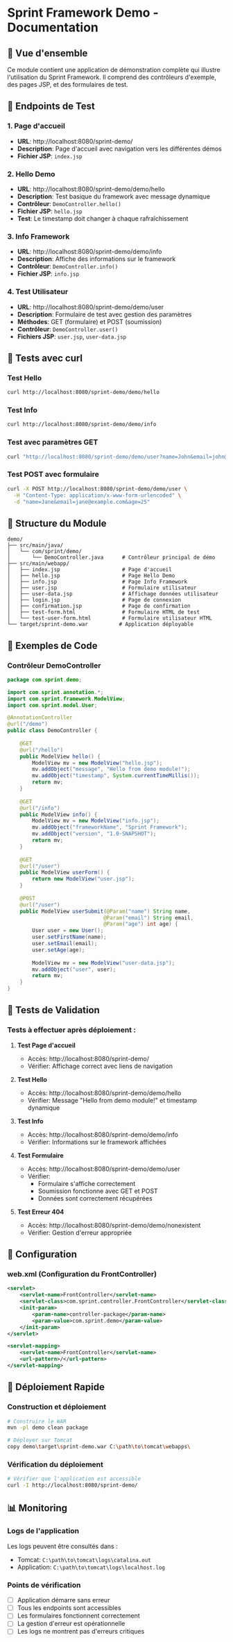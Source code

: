 # Sprint Framework Demo - Documentation

## 🎯 Vue d'ensemble

Ce module contient une application de démonstration complète qui illustre l'utilisation du Sprint Framework. Il comprend des contrôleurs d'exemple, des pages JSP, et des formulaires de test.

## 🚀 Endpoints de Test

### 1. Page d'accueil
- **URL**: http://localhost:8080/sprint-demo/
- **Description**: Page d'accueil avec navigation vers les différentes démos
- **Fichier JSP**: `index.jsp`

### 2. Hello Demo
- **URL**: http://localhost:8080/sprint-demo/demo/hello
- **Description**: Test basique du framework avec message dynamique
- **Contrôleur**: `DemoController.hello()`
- **Fichier JSP**: `hello.jsp`
- **Test**: Le timestamp doit changer à chaque rafraîchissement

### 3. Info Framework
- **URL**: http://localhost:8080/sprint-demo/demo/info
- **Description**: Affiche des informations sur le framework
- **Contrôleur**: `DemoController.info()`
- **Fichier JSP**: `info.jsp`

### 4. Test Utilisateur
- **URL**: http://localhost:8080/sprint-demo/demo/user
- **Description**: Formulaire de test avec gestion des paramètres
- **Méthodes**: GET (formulaire) et POST (soumission)
- **Contrôleur**: `DemoController.user()`
- **Fichiers JSP**: `user.jsp`, `user-data.jsp`

## 🧪 Tests avec curl

### Test Hello
```bash
curl http://localhost:8080/sprint-demo/demo/hello
```

### Test Info
```bash
curl http://localhost:8080/sprint-demo/demo/info
```

### Test avec paramètres GET
```bash
curl "http://localhost:8080/sprint-demo/demo/user?name=John&email=john@example.com&age=30"
```

### Test POST avec formulaire
```bash
curl -X POST http://localhost:8080/sprint-demo/demo/user \
  -H "Content-Type: application/x-www-form-urlencoded" \
  -d "name=Jane&email=jane@example.com&age=25"
```

## 📁 Structure du Module

```
demo/
├── src/main/java/
│   └── com/sprint/demo/
│       └── DemoController.java      # Contrôleur principal de démo
├── src/main/webapp/
│   ├── index.jsp                    # Page d'accueil
│   ├── hello.jsp                    # Page Hello Demo
│   ├── info.jsp                     # Page Info Framework
│   ├── user.jsp                     # Formulaire utilisateur
│   ├── user-data.jsp                # Affichage données utilisateur
│   ├── login.jsp                    # Page de connexion
│   ├── confirmation.jsp             # Page de confirmation
│   ├── test-form.html               # Formulaire HTML de test
│   └── test-user-form.html          # Formulaire utilisateur HTML
└── target/sprint-demo.war          # Application déployable
```

## 🎯 Exemples de Code

### Contrôleur DemoController
```java
package com.sprint.demo;

import com.sprint.annotation.*;
import com.sprint.framework.ModelView;
import com.sprint.model.User;

@AnnotationController
@url("/demo")
public class DemoController {
    
    @GET
    @url("/hello")
    public ModelView hello() {
        ModelView mv = new ModelView("hello.jsp");
        mv.addObject("message", "Hello from demo module!");
        mv.addObject("timestamp", System.currentTimeMillis());
        return mv;
    }
    
    @GET
    @url("/info")
    public ModelView info() {
        ModelView mv = new ModelView("info.jsp");
        mv.addObject("frameworkName", "Sprint Framework");
        mv.addObject("version", "1.0-SNAPSHOT");
        return mv;
    }
    
    @GET
    @url("/user")
    public ModelView userForm() {
        return new ModelView("user.jsp");
    }
    
    @POST
    @url("/user")
    public ModelView userSubmit(@Param("name") String name,
                               @Param("email") String email,
                               @Param("age") int age) {
        User user = new User();
        user.setFirstName(name);
        user.setEmail(email);
        user.setAge(age);
        
        ModelView mv = new ModelView("user-data.jsp");
        mv.addObject("user", user);
        return mv;
    }
}
```

## 🧪 Tests de Validation

### Tests à effectuer après déploiement :

1. **Test Page d'accueil**
   - Accès: http://localhost:8080/sprint-demo/
   - Vérifier: Affichage correct avec liens de navigation

2. **Test Hello**
   - Accès: http://localhost:8080/sprint-demo/demo/hello
   - Vérifier: Message "Hello from demo module!" et timestamp dynamique

3. **Test Info**
   - Accès: http://localhost:8080/sprint-demo/demo/info
   - Vérifier: Informations sur le framework affichées

4. **Test Formulaire**
   - Accès: http://localhost:8080/sprint-demo/demo/user
   - Vérifier: 
     - Formulaire s'affiche correctement
     - Soumission fonctionne avec GET et POST
     - Données sont correctement récupérées

5. **Test Erreur 404**
   - Accès: http://localhost:8080/sprint-demo/demo/nonexistent
   - Vérifier: Gestion d'erreur appropriée

## 🔧 Configuration

### web.xml (Configuration du FrontController)
```xml
<servlet>
    <servlet-name>FrontController</servlet-name>
    <servlet-class>com.sprint.controller.FrontController</servlet-class>
    <init-param>
        <param-name>controller-package</param-name>
        <param-value>com.sprint.demo</param-value>
    </init-param>
</servlet>

<servlet-mapping>
    <servlet-name>FrontController</servlet-name>
    <url-pattern>/</url-pattern>
</servlet-mapping>
```

## 🚀 Déploiement Rapide

### Construction et déploiement
```bash
# Construire le WAR
mvn -pl demo clean package

# Déployer sur Tomcat
copy demo\target\sprint-demo.war C:\path\to\tomcat\webapps\
```

### Vérification du déploiement
```bash
# Vérifier que l'application est accessible
curl -I http://localhost:8080/sprint-demo/
```

## 📊 Monitoring

### Logs de l'application
Les logs peuvent être consultés dans :
- Tomcat: `C:\path\to\tomcat\logs\catalina.out`
- Application: `C:\path\to\tomcat\logs\localhost.log`

### Points de vérification
- [ ] Application démarre sans erreur
- [ ] Tous les endpoints sont accessibles
- [ ] Les formulaires fonctionnent correctement
- [ ] La gestion d'erreur est opérationnelle
- [ ] Les logs ne montrent pas d'erreurs critiques
